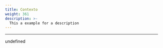 ```yaml
---
title: Contexto
weight: 361
description: >-
  This a example for a description
---
```


---

undefined
